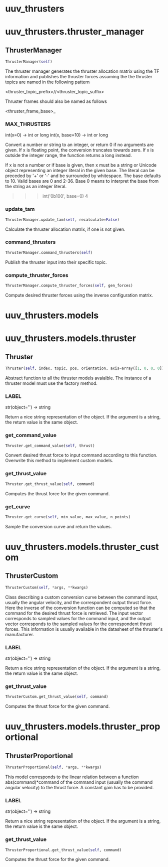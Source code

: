 # uuv_thrusters

# uuv_thrusters.thruster_manager

## ThrusterManager
```python
ThrusterManager(self)
```

The thruster manager generates the thruster allocation matrix using the
TF information and publishes the thruster forces assuming the the thruster
topics are named in the following pattern

<thruster_topic_prefix>/<index>/<thruster_topic_suffix>

Thruster frames should also be named as follows

<thruster_frame_base>_<index>

### MAX_THRUSTERS
int(x=0) -> int or long
int(x, base=10) -> int or long

Convert a number or string to an integer, or return 0 if no arguments
are given.  If x is floating point, the conversion truncates towards zero.
If x is outside the integer range, the function returns a long instead.

If x is not a number or if base is given, then x must be a string or
Unicode object representing an integer literal in the given base.  The
literal can be preceded by '+' or '-' and be surrounded by whitespace.
The base defaults to 10.  Valid bases are 0 and 2-36.  Base 0 means to
interpret the base from the string as an integer literal.
>>> int('0b100', base=0)
4
### update_tam
```python
ThrusterManager.update_tam(self, recalculate=False)
```
Calculate the thruster allocation matrix, if one is not given.
### command_thrusters
```python
ThrusterManager.command_thrusters(self)
```
Publish the thruster input into their specific topic.
### compute_thruster_forces
```python
ThrusterManager.compute_thruster_forces(self, gen_forces)
```
Compute desired thruster forces using the inverse configuration
matrix.

# uuv_thrusters.models

# uuv_thrusters.models.thruster

## Thruster
```python
Thruster(self, index, topic, pos, orientation, axis=array([1, 0, 0, 0]))
```
Abstract function to all the thruster models avaialble. The instance
of a thruster model must use the factory method.
### LABEL
str(object='') -> string

Return a nice string representation of the object.
If the argument is a string, the return value is the same object.
### get_command_value
```python
Thruster.get_command_value(self, thrust)
```
Convert desired thrust force to input command according to this
function. Overwrite this method to implement custom models.
### get_thrust_value
```python
Thruster.get_thrust_value(self, command)
```
Computes the thrust force for the given command.
### get_curve
```python
Thruster.get_curve(self, min_value, max_value, n_points)
```
Sample the conversion curve and return the values.
# uuv_thrusters.models.thruster_custom

## ThrusterCustom
```python
ThrusterCustom(self, *args, **kwargs)
```
Class describing a custom conversion curve between the command input,
usually the angular velocity, and the correspondent output thrust force.
Here the inverse of the conversion function can be computed so that the
command for the desired thrust force is retrieved.
The input vector corresponds to sampled values for the command input, and
the output vector corresponds to the sampled values for the correspondent
thrust forces.
This information is usually available in the datasheet of the thruster's
manufacturer.

### LABEL
str(object='') -> string

Return a nice string representation of the object.
If the argument is a string, the return value is the same object.
### get_thrust_value
```python
ThrusterCustom.get_thrust_value(self, command)
```
Computes the thrust force for the given command.
# uuv_thrusters.models.thruster_proportional

## ThrusterProportional
```python
ThrusterProportional(self, *args, **kwargs)
```
This model corresponds to the linear relation between a function
abs(command)*command of the command input (usually the command angular
velocity) to the thrust force. A constant gain has to be provided.

### LABEL
str(object='') -> string

Return a nice string representation of the object.
If the argument is a string, the return value is the same object.
### get_thrust_value
```python
ThrusterProportional.get_thrust_value(self, command)
```
Computes the thrust force for the given command.
